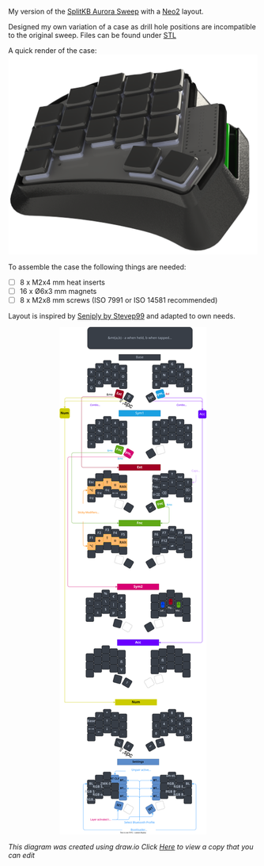 My version of the [SplitKB Aurora Sweep](https://splitkb.com/products/aurora-sweep-pcb-kit) with a [Neo2](https://www.neo-layout.org/) layout.

Designed my own variation of a case as drill hole positions are incompatible to the original sweep. Files can be found under [STL](https://github.com/hoyohayo/zmk-config/STL)

A quick render of the case:
![Sweep Tent](https://raw.githubusercontent.com/hoyohayo/zmk-config/master/STL/AuroraSweep.png "Aurora Sweep Tent")

To assemble the case the following things are needed:

- [ ] 8 x M2x4 mm heat inserts
- [ ] 16 x Ø6x3 mm magnets
- [ ] 8 x M2x8 mm screws (ISO 7991 or ISO 14581 recommended)

Layout is inspired by [Seniply by Stevep99](https://stevep99.github.io/seniply/) and adapted to own needs.

<div align="center">
  
  ![sweep-layout](https://raw.githubusercontent.com/hoyohayo/zmk-config/master/Layout/Sweepd_Neo2.svg)

</div>

*This diagram was created using draw.io*
*Click [Here](https://viewer.diagrams.net/?tags=%7B%7D&highlight=0000ff&edit=_blank&layers=1&nav=1&title=#R7V3bdtvGkv2WeeAa56wlrUbj%2FkhRopOJnXhsJyfJSxZEQhJjkmBIKrbOw3z7ACAAAl3VACUCLFDderAlkOCld3X17rrsHpijxbe362D18D6ahvMBZ9NvA%2FN6wLnr8fjf5MLT7oLBTHt35X49m2bX9hc%2Bzf4T5k%2FMrj7OpuGm8sRtFM23s1X14iRaLsPJtnItWK%2Bjr9Wn3UXz6ruugvvsHdn%2BwqdJMA%2FB0%2F49m24fdlc97u6vfx%2FO7h%2FydzYcf%2FfIIsifnL3w5iGYRl9Ll8ybgTlaR9F299vi2yicJ4OXj8vuvrHk0eKDrcPl9pAb%2Fv75Z5f9uImubx9%2FfAivbv6O%2Fnh7kb3KP8H8MfvCv2WfdvuUD8HXh9k2%2FLQKJsnfX2OYB%2BbVw3Yxj%2F8y4l%2BDzWo38Hezb2H8Xld30XKbAWm42d%2FjYDGbJzbwa7ieBssgf1r2Lkb29yiaR%2Bv0Xc3h%2BMofpbfP5vPSddMzb6zk%2Bjp6XE6TN0zvhqORf7VwvQ2%2FlS5lo%2FM2jBbhdv0UPyV%2F1M6Qym3VzED%2Bugfeyp7yUMI8vxZkpnZfvPIejfiXDJBngMMBOL%2BqC44vgGNwWnBMAM47ZcHhZhUcn3jiWACbkbrYuD2bODYA59%2FKgmMaAjg5WaACxwHg%2FKIsOIAPuMRuzQXg%2FKAuOCIfsIndmgfAGSoLjsgHyJm0D8C5URcckRBQz5x8DSyh87Oy6ABG4BAzAgOGCAYjc%2BCry6hFXhATA2KIYKAghchRFyKRHfjUPg6GCxKIPEtZiABHoGbXBowafFAXHZEkkE8gGDb4Q1l0RJLAGTFJ4JYHwAin92E%2BatF6%2BxDdR8tgfrO%2FKozL%2FjnvomiVXfwr3G6fMoiCx21UBTT8Ntv%2BFv%2FOst9%2FL12%2F%2FlZ64Pop%2F2MZf93fyn8k97BLO%2F9zf1v6V35fnWVkBmRBy%2FB90xzH43q12a6jL2HZZgzmcLfOGjbR43oS1s2IbHnfBuv7cFvr2DLYE0RqzWsdzoPt7J%2Bw8kEwY0lvHa7XwVPpCatottxuSq%2F8IblQWpS5YLWekLBqeL6TpQ73hrr7BHuzLb7KQZb8o3H39rfVl%2Feu6159vvrhrz%2FXk6eLfKdKZMg7QzzIlDHbQ0wUmN4o%2FmEMGmtxvV2TxEfZ78QigQl5VQsyRQe4%2B6DZTYIPfJ4x1Y5HOe7wbXv0srWOtvGgRMvkcfuIZay6XAXxKsJtzGKcMWOYxdylP53QD4G%2Fc8s52QKHGyzt%2BnbmbsHVbgEbj%2FJmkDvzbQLLKlhWzMz5%2BzEpEElRubjLcBwOkqXRCRaJp8iesAnvozC%2B%2FjhLBnAR%2FTUTnzFIsqDgvmC1mif3TVLIn3XrMooNtunO5GaWfvpNapXJZ%2Bf%2B6lv6gFO8vnOf%2FT%2FPv618GA55oRs%2B8NzB0M1fMQZq96LVN4ov74Y8v8zAPD%2FCO5vChDSbqGSvNhm5z8t9sGPRbjIMmGL58Wi0znULaLlVdMgzxwbMsXyvLDq2IaBDXXSRW0cJnbfqomNX0aEuV%2BIwxTJWFxy%2Fb1MHZlf%2BV1l0HIEUkGf2OUysfFIWHUAKqJPHHOZUflIWHUAKqAsvOMypfFQXHbtvng0GDz%2Bri47ICsjnDozhXCuLDmAF1Ll8DkMFV8qiI7IC%2BmwxDBW8VxYdwAqoKy1MGCoYKNw%2FA3gBtW8zYbTgUl10RF5APntgtOB%2FlEVH5AXklbLcsgEYPc3j7iuV9sVJv5cfa7VSyfGZM%2FYHSF7YHTOW1jBJ7aEx%2F2tmMZoDKpUyeNpLAB83mZHg0mpy9HQuZQgvxBThWc1vS6yEp04RFnUien6fcn5b5zq%2FYXjy09Mirw24XedlAQYwqmOmfIs1W8ZtYIQcg5Ux52Y4hobQXc2WJVCxU9Zs4ejC8GYBbY5sjFRYqgW53ReCCIDvhyuZhA3wHzBHXQhNo%2F9uASSTeZd2BSYHUrJCfKcMk9kZTDDOefx8O9cVVewts%2FLoANkkgnFOri46Qlmq6ZvE6MA4p6ksOmJHmelSzx0Y51S438%2Ft2dyxYJwTBgdUQUfsKLOYQYwO0naelxbPUYamClSAItjEbs6CIc%2BBwlNJJAmWSe3oYBTrjbLoiCSBnGBbMAYxcNX1biJNoJ89SBTBVhcfQBQsaqIAwwcFUcBDOapABYiCT%2B3qsL43dXdEgCi41K4ORhO%2BUxYdQBTIaTaMJgzca3XxEYkC9eyxYTxhYKuLDyAKHjFR4DZMK2iNGtMxhj5HNWqKR6TW0JgZzoe8OTPsZdyAWKNGcCq2Y5TtrunpvtGuQk3tmJa7BZetFqUclaCWpJsFv%2BOwwE9fFlgdv3adVG%2Bic1ERm1NXo3k%2BqUd6UbVK6z4JsZpiVQLWce2yK5cf55P4gT6Je14vfJKwjbOzM3VkPklULecty2bVDmpTJQ1v00%2B1WDsn81NTj7GYWGIKbjZjVid%2BShTesPMQFBmzhQFkdaVlxW4a8kyZDQPIUMNOFXTEbhryLLMNw8dQSkwZdIReGvIKDRsGjyElUwYdv29zB8aLj5fnOld0xF4a8sSlDaPF2b9K4gN4AXVizEbixabCukICMyBPLDswXvzf6qJj98y7OVj9mbq5ZJEb0M8eGHD4l7LoAG5Anat0kONOLHW5G%2BAG1LkwB8YM%2FktZdAAzoM4kO2jjWqFwrCpMIkUgd3IweHChLjoiQSCfRFixmbrbH0ARqIsBHSR8cCw4r1ZYgTwF5CDBhDbRarHkYPcjoLWMlvHTkRqX9Cd55CGYRl8Hu6z15ku4nTxkf1TBvZ8Hm032yDTYPHTZQU9eoODCEAXooP%2F0tDDoOuhfJIeQG0%2FdkTYtwAl77U0LOt3TNtsbDDmSaHN89dC5OlqxRt7Ja4ToDkPGeIuq6AgVW45DvAwarAPWcq7oiBXyjk0%2BdzpgKWeLjtu3uYOc864sOmJ1vEO9XTawc97VOpTMqztLbDQY2tJDw4iMuGqsd3e3njPByO%2FU9W%2Bxo%2F1MFtuhcwpa5ZrUS0N%2Biow2b8y8%2FeuB72jzfikvdRn52ook3LR5F95bOAlSm%2FfziD35pthARDK0eRfeezS44tq8X7oz6oH3Rg5iGs6PPyj89WEn7ptcg3zfhOqPqOSaWJNr%2Bk%2FffBP17h9sj1zyBVb5I8kbrfibtuKGXRB1ktpATgjXVly14om24vrNTg9CVVgWYwdaMlpyK97bgeHI7OBVTwd07%2B8MEj8lNqJLp4GK4yPfPBaXd5anuq8Qd47kK17eEKlXPOmK949e8Rr20Db1Hppjuccj0elGz%2BhlxYVVCCulhpUawnJxYaUGsQ3fJbJ136dGHUvJtYf6WRcAixowHvXJiQaHGaYPwX2ZWB1ASy2Js%2F7lQ6ve2DojpMXeMPpKEA6TLd%2FHr90qQk01vn1CSOwPo6%2Bk4vKTzdRgfSavy%2FbGOxpDk7767jn6Yk2OVKIvp%2Bp6Gb93Xkb1nEC9l3EHw6H2MvVdhvSVIxymBNqjrdc%2Fadram0Q8l4fNtbuqhsG1u8KZPX0lUJ580kYsM2JTG3EDsydfc03VW0kajZhrI67f%2FfTAE2PR6ddvxF%2BzwU0%2BvcUYat68qbrg0DIF%2BQtlLVflnpRqBlpPn7p9F30RiylvSDm4iMWNrYMziXEuo%2FUimMtt8HVO0ueX%2Fys1Gi%2ByMJnzkZe%2F6GKZl0QIyMsMTOW7iGp5qWDyemHFIgTkFV8mlvtTFR27d7QH6wZSFR1xT0c%2Fd1rNaCWDZ9WvAPlT0ttG2M31y0Dz%2FbVrQfl2dD1gMv6TcsonvRo0bLPI%2B7ZM1TteilCbPHwhCcJddabn8mplSMmrEHm%2Bhyihc8ITM%2FPffy%2F93nBepjE49zN8DTNLrFIc4nukd4Qp4ZaPym1TuLZPZ%2BWKUrT01eL5K5fLxb5BiYROVGZF3Kr4BJwxbqOzb8wYpo%2FQrcqswyErOa3KbGw%2BlG76RQcbn8RR%2B75pjnFH7TNn7B%2FnqPP9VfPJxjny1KetC723hn2KA9SLcaqTtR5Oyp3Sty1yQ2krkLT75xlu6pDlJGAsvQ5s0HQZG43acUuu0GSGSV%2BfeAGRC7VMZ%2F%2FkAI%2BixW2026DIO4ZLz0de4k2xcdn9u4i%2BO%2FzVBPOKR3tbtagqalnrGdKNFsxn9wlDmcQYhvH1qwS72SSYD7MHFrPpNPW7mAlXl9HWzNREuGvu%2BMqrLG%2FBAm2h4c1kFrBAlyOrotOVBdryuhjEogqf8ymG7Uvyxd5H09ndLFxvcM90oHlW4wPVa7P8wngdLeJ3nId3ibtO9%2BbrYmddvNEMeXNJSqyFzzR893kXPPj50%2B7%2FT9%2F%2FMM4ujT5%2FfLf77WP6tKM%2FYuvzMB3K3s7C8dhjrKVOU4M1Rw0MjI%2F6nfl%2BmyMzTySoy2lMNtIBniSDO5s8e7NQN7AF0Sz%2BOIxo7kktL7PagsiirFZgGeJC34x2M9nMnVlzVCBXlm4kmyX7sBHzyK89j5MC0mmw6nbJ44LZ7b57dtfe8sALWQJ7tUXushsa8ELPZclFD0ORSGcnIMk2LOAZ58ahXuRfVGzzySP%2FNixmGEOnpgw%2BAtnzyXONNtxkjmHwWhV8RJUtnzxTb8Pt4NhSFx%2B3d%2FMH5urHtrL4iJo9PnkxHXbEMxU6EhSqvHca3gWPRXkohmbnrCGmntRuDzn5WdlJJZIGg3Fqr4ce%2FawoPCJnMJhBPnt0eZ%2BUMvRh9vTo7MS%2BrkkikzCYSU0lkGNmx46y80rsm6Cnei7MW4xdZfERWwLot0p5FquMj6cuPkJTAH2owUVCqbBARhl8%2FN7NHySUmq%2BSCgIkVrnTx7pdJJZqqJuMAAzBJ2cISDA1P3FTQYAARfDIXRzcGX1Yp03KbeigfZqsl62CbZ0T2CLfoHeX%2BpB6Odugn4r6kHop1ehBiM%2BDwQgyePoaQxIJSA9iSB5SW5n0%2BY0Hwxtlp5fIQ3oQovVgrCLHaawuTnb%2F3CCS3s1wulYXJ79%2F80nnc2vYBHm63esgn%2Ftq28sN5lOfcuN1kODtqF34fI%2BiEpuLDZbviehwR6rNkE5xgu7iA7q%2FZY1%2FLUAFu4t9Bn3qabuLi7IdZUVPuNeg49aZtEk7O9m7u1vPmWA2PXX9W8ymTcZNA%2FqvFiwc1uiRc29fdf3sWvv2rwe%2Bo%2B37xZ0R5AFQHwkBaPMu3Lc7GLravF%2FcWEKeffHlytfavBvEqrV5N%2FXl0HtvuYhyMio5lh%2BH820J5vJDGubm9h7yig7%2FgMBVCx3zFhzlrjrm63WgetUxn1O2nnbMFyGAYzvmXVHxoaOOeYOZp2iZ93V3yB4Ci1chsOmJWY%2B6Q8jh8UR4yKtwfV21tKd9XISHvIg9FwDV8PBEYrNns4fnS7KGJwkJiPBQt1BxhoV0FYUHUAOHOuLOc4PR8GDUgDrmwFmPtCao4YHUgJpYc6ZrkGqoAf3skcsdV6KvI3Pgj%2FsWmqXGE3IJ6tAcZzrMUMMlqEv%2BONNhBjmXcKgLZjnTYQY5l%2BgBE9dhBjmXoJ89BhZmgFzid00jGmiEQ90xxY0OQhKlUucWK50JZh5Yt6grlHneTq%2FPrsyqTHzp2d1dVlCVLPysey9MUVzPoe694IaO8pQ6bAV46EPYho7ylBprRXjIE0CGVg4t9dOK8FCnT2P%2FquGRnczUh9mjgzalNloRHvIMg6GDNjXUgDwinZ%2Bgo%2BHB1h7y2cM72OmfLTxg7SHPz%2BVoaHiQtYc%2BIs31tlS%2B9tCHMTnclv6uLD5gX0qfMeB6XyrnBj3wbnpfKucGPZg9el9aww3Iaz14B%2FvSjuSdzlguCNT4kKcqeAdVClomCshEifOdPAmbe6AS7sNJP2SiAsZS0SeAqekyNhpBw2hXJooJMlGGTa4TxS14REDSUZuPYrTePkT30TKY3%2ByvCpa%2Ff867KFplF%2F8Kt9unDJvgcRtV8dy3Hx9%2BXvcBNoB0Spum74%2FHKOb5I0UPtTF4Vg%2B11CYa25y5ibQ5%2FzBfer9%2BvzSfPm4%2F3P7w%2FtsfP90EF%2FnGurHL%2Bcj2ZdP2Lt2qdSanKlVfRtJ53FZvMLfgAtFTW3xp231nNnwKWzSd09ii5bqXXLBFU2ynb88W0e%2BaJ9tetykeYnMSkyU2RaNtUzx0FcWtBZ7E13dreeZad9bWYrS%2BiB5nLfBcwL5bi0q%2Bhbe%2BzB25n4KZyU%2FhPNkXc3YVX9pGUbx34OzDOor3OyGwrXh7sq2aQnV8s30usvUN5rP7ZKs9iUc7jK9fJZud2SSYD7MHFrPpNLVObPtW3eBVtsfSHfGR%2FKiNXZogixNvkOAezXD8fCtX3qXx7nZpjMRlFNN%2FP%2BMLp0HBcoX9%2FDQIvbtJHe7NSwM%2F0f7K4mB%2FZTjs0uWs%2BDGrL3qoYFRijIAum%2B5pt24mB07ql%2BUqmK2TzzBJB650jNquzvy25LxW2nm14bxsC5iCYTqXMENj5Ju5SpSp0DHvYBXr0YYqf%2BQ0caZmWbzON9QGg87HExarg%2FXpDnmxziNF1rlY0zEbrudb4Wgks8LikSMotGXCVRUXwspTsn3h0BasTxoFqw1ck95Fky8HLEL9XVzgQigzkRbWG0c4446%2B0slGGnBsdQ%2B3A9IP3KcuB7BhrdOf6uIj9tByh7qaxsaKnSB5UwUhIP%2FAyQtqbKTeKWnp5YPhSF2cRB2IHswkrPDJVBYhIO%2FAXXK2gJQoOTDUpgpCgC2Y5C2hDiwm%2Bj918RHZgsmofZyDtE3ZCq9CgC2Q8%2B18XSwj5CqMkMgTejCH0MOQdgovuc6LomgBzmAa1JzBkZ%2FtcyscMZlERQuFnVvl9b0gvSDv%2BnWQxqsRH1zBolhlQAIcg1x3wsEiEoeoeu2FsOZJxBpRwoqx7t9BgtQmAEhMD7YBWIvXDrXp7B%2B5BdTquk2i5SaaB5tnqLFNosf1LFzHDy3Dr%2FL7FtEy2qSGIhFmM6xEmC17bD5bhhf5OKaP4rJtiWMqH1qcfnPVbRXQOXp3hYV9zs5Wv5bscRmtF8G8dVtm2pYbyC65np3TbQ%2Ff69I%2FNfPjn8jgyvl0R3DpTtsBIgpqGdSdtq7WLpKrr9BnGVwkAqcqPEB8hT5N52rtIrn4Cn2229WSunLxlR7MHi1dJBdfoc%2F%2BuFq6SE4N6JMJrpYuklMD%2BsycqyV1a6gBvXPT5yDJqQH97MmbQjQ8CDWgz6l4OmpQQw3IQ695dFHDg1ED8iyPp6MGcmrQA%2BemowY11IB%2B9uioQQ01IC%2BL8jqIGnQk2UrAFcQyNvoEkNdBGEFLrTZJrdLnez0Yn%2Fj0tIDYd6K1KmixeIy5Jgbi0GbMYtASCm3VqsUcDxQitFpI89AJrfod8PluSinOd4pycYoycjVkv4N9wus5X9UT4DqhaPno8%2BYXa%2F3r6vNm%2BJvtfx2b%2F%2FPn5wvYnXlCWZH895JASPuyIhIFrRrNrZJxWfXG9WLFPhSLg7VAM2PoWkXHsRFZ2gN1tobrdfBUetoqecKm5r18D7yXlfV9y4R5sHvyk2X2c2L3SfYzpAWt3Hz3TyTG85JZ0xc9y2cL2rU2a%2Fy2J81RfheGoq%2BiaDuPgmlSwCyK9Ly5izlEohqXFjazu9l68TUequ%2BAGWr1uOdJX9rQ6eDqcbj%2BZRvL8o%2FG3dvfVl%2Feu6579fnqh7%2F%2BXE%2BeEPOoVtTnaO0LzTPcYOF5dl8yjBVbkTQOGebq2%2B424YViVhaW6td3r1d9j9dQ1g7mQQt2ZlhAsNLwTphMRk0M252NzxOzNiDyEIhOWGuGQgR3Uv9SFqB4qwsBOmGtJgoQlnM5U7%2FXBkRQl5d%2BDsG8y4WyAJkMAeiE3QIoQMf3OhtORlmYvK0wu3MT3kdJ39%2FjLNkKLKK%2FZuIzhN7C7GqwWiVazWySwvSsW5dRvJFruhMjXKmmgjPwGdwPSBu49cCVBo5Lh0nR%2BY%2FxUP%2BElQvo%2FNcFwbUk1D9hVSOKj7y5u97NnKs3Ebu9TS7ZEOduxtBu5gCqTr3d1ZXTtTyd3M3kuenn%2BJnbYPLlPh2ei928Tifs%2Bv72TaLpm8k9JHoZ2a%2Bu8R0WIBvpCdy8T%2FBP2DqEG4iu3q4ncicsosMBwiKKmilgOzntaGoI7wlrdXE7RtUptR3v7djUdtzMeMk31oZct1PbsQ4QHbwzIPfHWOvEKXYGl9o8DtgXnLBvEDePlyYQauUHa%2FxcsxBhvbNrvr%2FW45Vvx7we91D9wZ1A89DuyqZfj8gdYuMn7HvAbVyuBqttvGrjbof6xq%2BnDB0W9rIT9nThNq6lR0rd%2BQAg%2BkS9AUPorrII2QaCEHWtS97zVULIUxch2L1AXzDGYRDbVxchv49zqNUo9iugWrxuOyGvRFLUph1Irehz3xxGtN8oixDGrciTmxzGauGB76oghHEr8voEDqOQ6p4RjHIrci8HA4GOuggh3Ip%2BDsEwFmxhVAUhjCmQ5ww5DMLAXmdVEEKZAnW6g8MojLpn96FMgTpfacIojLqRTIwpkHs5E0Zh1D2lHmUK5HNIR2GqURindORc%2Blj5uDqLMXmIxtEhmgOIF3XxrKmLDiu9iKJ515RxXZ2ipuGkCp5VzZZpeBc8pt%2BvRnGuUx1IWG1Ony42kerGbNr0UAT07CDHSAF1FUwuQ%2FtC2a1kaI6R3Sqktn4vPYLLbgH9q1H8wxi0i%2BL6S4W6pFiXdbPwCZShWRbOwoc9W5q6lpszRFlozxAsSaI19wJZt9oRaafQNF63dktk8Qv7Dl%2FGqu8xDbbBxTRYf1mHiRjYxWyZHjF8ez8pzKb0CsVvyGe7qHuZHV8w40ntS5bXnx4X0oW1q%2FX2%2Bc6uzh8Lbrs071j6A%2F1xMR%2FlM3ge3IbzqwJ26LLD5XS4XqeffJJ86tkEWR9a8NHCERGFtmjJPduIe7Y7c89yCpt8e7lpt2LYVbMOvdAJzQPMevfJJPbbiYq0SBSebYAyU27BpICcsMfgvqgzGWncquRdLBWtOSJDSxS9jUB8JeyNcgCBQY6ixW0kNUlcWe9VDcCbYoO4%2B3cb3X%2FXMB7Z13zW2%2BT3ojI6hwy64B1emdamCV2L4zNn7AtOi7exdDnC2sXg1sL2oJfJE7rHeBlUHLZBb7Owi7KZLrZvgpjY3ca2yi6SD5V8%2FodwmX7m%2BXTH%2BW73F7fBahXDxlmtITZO88pHiPL3nsTEO9iGm%2Fj3efCUCIHGbztLozi7D9PWW8aTs%2BY91%2BH2cb3clL50dH8%2FT791cB%2FMlu19js285mPcpcGnZLJxtojWyX9fwqfVOoxnR3uf4AvyCeK3mUTTsK3PICUkxmGE5JDIhSQiIYtgtDH9heOzLpDoq20iLMMQd4StOQB5vmEnuNuspWbLmk2VCuNyv2EYspW7cTzlL4R0%2BUhW7%2BrmdLRZTc5qaS9NYO4PYPtRCzPRNPzLvIGyWIv5peXASJ%2BLCWDzruZj417yJULWOF8ccsaSWCdiseJae9i2sXfWkway29geWlVT4Y4F7CTP3FbddkdWIt8b1m0QjKuhccMbAU8YxrkCjpD5zMxbMQRbOMeG25hovskvXcRn5H1krVuDXCegzhocNvSTZNYrnv6INWRzoB23INA5G6ke4chuLi%2B6b90Q5N3S2hC6NATxWFwPSRKf1BDk2qV1hnC9O9lPG8IRQiG86hE8Yo8AM3tX7wBMZ1EA1c35JF6xUhcHaZ2wWQAPycEy2vNErA2APAiQ4Z2uZA0HSAtylgTgEIBO2MqMAwSDWlef479H7z62CpT1YqCYz8Ld7VWg7JE3Gg0BUCAnatmO55stQej0cY7J4yCl%2BFWC6oEx7GckH7SFAFaDWQisujithWAxEEW9MMpjTtjKgAOEhSVUBQjhMdhJ5acFCBMQVBQgjMfQ7wT0ETG1LIV%2BBsnjLC9jKYZmKa2ylCLYQmYh8tLqI%2FJ5Oxv4%2BBYp7drVnRwaoFPFe6AECYnNndQ2ENU6dQHCCJJD7N4R0TplAUIJEvUWI8dDAyQhSOQzqO0wDtcEqV2C5BATJEQA7tPN56PRq1Nlfx1ocmTFNA1Yl3RaNDuI%2BXQjPr77EaDMks8NKDrpz0BoQZgGm4fini5blE3TgcDn1WdkwMsPo3iZoze1oz9CvwtaCHm8HtHAU5ar2QYGEDVX0%2BcQlAq6EICo09qIAp66APk9nEGIAN65Vlu1AJGD8BTylAqigHccT7E0T2mVp5BH7FEFPkWnMMZTyJNuNYpx3aRUbu7uBsmXLk9snVWRsCR6D9%2FYG3WkebCdPVxoa2imZPTOQhch1RMy6hSO2XbgyNaErF1CRp0hMHXgqJ6QUSf5zMZus2NX3Kv1TDOwgxkYuUvvuuYpswfNwA5hYNTewYJBMWUBQhkYdRmadVBILE3Kd0KjasXGO%2BRVciZFJjeOZPSpE7u59nRHGf02tcbrUvryJP5LwK7k%2BttAHnHc5LUciKztp3C7nS3vN8AC2haMtTC0nz2PZR6hBcRMxmD%2B6ZSasThk8OzM5wjFJ6PcmlB8oQ2PCsU%2FwwYqM9z3x2MM8%2BKRQk%2FeGLSvJ%2F%2F3zz%2B77MdNdH37%2BONDeHXzd%2FTH2wue55TKgvK17SJdC8pbnF9a%2Fv5H0Cyy4k1k6VHfrr7%2B7gsDsXnwLqaNlBPm79WgXD9cr4On0tNWyRM2Nd%2FI4Mg%2BxxMmzO5V99PnedL4uLQSPB%2FrhDPKKM%2BnYnbhM2p%2FkMLe1n8vzwOJ4R865SQzVj4TBX89DULvbnLoTMPB4AdOtJzStjzRnmu1psPA%2BTFWlh%2BRzirkHjNTJ5fdY7le0z0dzQ7S9UbPjpfNjrzkur3ZcZx6HbbDaBarykYSRIjeZVLIuTjxNBmSh9jo7h%2FSl0o155kovb6I5MrrgoWfhahVJuXVTm8W5pKQWisj37G0feqG3EC0RrHszuRmrVF8%2FhrFtmewxNd5HssTYcVRdHbC421uW%2FFDnoWF%2FTvTLm4ssrgLJlUTyhdF6LDDuy3M2Y7ms8mXQ11yJTgDwk0pTQvXN%2F%2BECVtD4jxFOIfV2VV65IxxfTUaZGchfYg2swxyYFHvhCfcRttttEBMbhutMMsU6AFjNgvvdp97lXzpxbf72CofLhebSRBepnet1rNNeLmIHjchXA%2Fu0p9i7IARIqYqTzPkt%2BSH5ZgGshggKodtxD0atW4PN7yP6Sc7D8tzxtlhR6e2vCBXT%2B6F5TmC5XEfOr2uLE9eqPJsy3u%2FW2fOw%2FT4teuQmJ7DAj9NB%2FTB9BxG6PTkus4VFjUyB%2F5YSrGOTNoQ5lyP8xnCcYEGpsnbUmIl%2FnMdJTN9H2RJDPZ9NA2TZ%2Fw%2F) to view a copy that you can edit*
